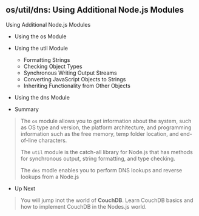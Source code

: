 ## os/util/dns: Using Additional Node.js Modules

Using Additional Node.js Modules 

- Using the os Module
	
- Using the util Module
  - Formatting Strings
  - Checking Object Types
  - Synchronous Writing Output Streams
  - Converting JavaScript Objects to Strings
  - Inheriting Functionality from Other Objects
	
- Using the dns Module
	
- Summary
> The `os` module allows you to get information about the system, such as OS
> type and version, the platform architecture, and programming information such
> as the free memory, temp folder location, and end-of-line characters.
>
> The `util` module is the catch-all library for Node.js that has methods for 
> synchronous output, string formatting, and type checking.
>
> The `dns` modle enables you to perform DNS lookups and reverse lookups from
> a Node.js

- Up Next
> You will jump inot the world of **CouchDB**. Learn CouchDB basics and how to
> implement CouchDB in the Nodes.js world.

